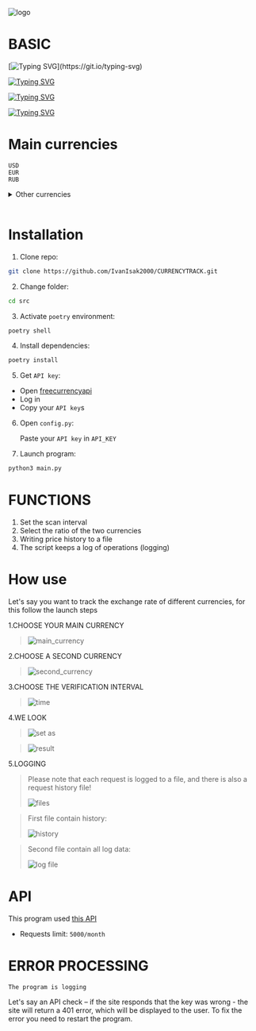 <div alight='center'>
  
  ![logo](https://github.com/IvanIsak2000/CURRENCYTRACK/assets/79650307/63f3ccb8-e71c-4135-8b67-358bb3a72c49)

</div>

# BASIC

[![Typing SVG](https://readme-typing-svg.demolab.com?font=Fira+Code&pause=1500&repeat=false&width=800&height=30&lines=This+program+is+designed+to+monitor++the+change+of+two+currencies.)](https://git.io/typing-svg) 

[![Typing SVG](https://readme-typing-svg.demolab.com?font=Fira+Code&pause=1500&repeat=false&width=800&height=30&lines=Python+%3D%3E+3.7)](https://git.io/typing-svg)

[![Typing SVG](https://readme-typing-svg.demolab.com?font=Fira+Code&pause=1500&repeat=false&width=800&height=30&lines=Package+manager%3A+poetry)](https://git.io/typing-svg)

[![Typing SVG](https://readme-typing-svg.demolab.com?font=Fira+Code&pause=1500&repeat=false&width=800&height=30&lines=API%3A+freecurrencyapi.com)](https://git.io/typing-svg)

# Main currencies

```
USD
EUR
RUB
```

<details>
 <summary>Other currencies</summary>
  
  ```
  AED
  AMD
  AUD
  AZN
  BGN
  BRL
  BYN
  CAD
  CHF
  CNY
  CZK
  DKK
  EGP
  EUR
  GBP
  GEL
  HKD
  HUF
  IDR
  INR
  JPY
  KGS
  KRW
  KZT
  MDL
  NOK
  NZD
  PLN
  QAR
  RON
  RSD
  RUB
  SEK
  SGD
  THB
  TJS
  TMT
  TRY
  UAH
  USD
  UZS
  VND
  XDR
  ZAR
  ```
</details>

<br>

# Installation

1. Clone repo:
```bash
git clone https://github.com/IvanIsak2000/CURRENCYTRACK.git
```

2. Change folder:
 ```bash
 cd src
```

3. Activate `poetry` environment:
```bash
poetry shell
```

4. Install dependencies:
```bash
poetry install  
```

5. Get `API key`:
  - Open <a href='https://freecurrencyapi.com/'>freecurrencyapi</a>
  - Log in 
  -  Copy your `API key`s
     
6. Open `config.py`:
   
   Paste your `API key` in `API_KEY`
 
8. Launch program:
```bash
python3 main.py
```



# FUNCTIONS

  1. Set the scan interval
  2. Select the ratio of the two currencies
  3. Writing price history to a file
  4. The script keeps a log of operations (logging)


# How use

Let's say you want to track the exchange rate of different currencies, for this follow the launch steps

  1.CHOOSE YOUR MAIN CURRENCY
  >![main_currency](https://github.com/IvanIsak2000/CURRENCYTRACK/assets/79650307/97934fe6-6fc8-40b2-99fe-375f03b55e27)
  
  2.CHOOSE A SECOND CURRENCY
  >![second_currency](https://github.com/IvanIsak2000/CURRENCYTRACK/assets/79650307/9e775757-fb0f-43a1-9b2d-9abc1cde8cda)
  
  
  3.CHOOSE THE VERIFICATION INTERVAL
  >![time](https://github.com/IvanIsak2000/CURRENCYTRACK/assets/79650307/ac8711cd-b3eb-4a20-9f1e-1e09fc9cb9f4)
  
  
  4.WE LOOK
  >![set as](https://github.com/IvanIsak2000/CURRENCYTRACK/assets/79650307/e552af1c-fa53-4cca-b179-1289e716572a)
  
  
  >![result](https://github.com/IvanIsak2000/CURRENCYTRACK/assets/79650307/35880516-a77c-4ce7-9b1b-24f5237d0ec9)
  
  5.LOGGING
  >Please note that each request is logged to a file, and there is also a request history file!
  >
  >![files](https://github.com/IvanIsak2000/CURRENCYTRACK/assets/79650307/65a6f296-1289-46c1-8e82-bb35cef8c620)
  
  >First file contain history:
  >
  >![history](https://github.com/IvanIsak2000/CURRENCYTRACK/assets/79650307/593b45e5-7f3a-41b5-9226-3992e5a285cb)
  
  >Second file contain all log data:
  >
  >![log file](https://github.com/IvanIsak2000/CURRENCYTRACK/assets/79650307/632787ac-87b1-4963-95fd-55ef0c694241)



# API

This program used <a href='https://freecurrencyapi.com/'>this API</a>
- Requests limit: `5000/month`



# ERROR PROCESSING 

`The program is logging`

Let's say an API check – if the site responds that the key was wrong - the site will return a 401 error, which will be displayed to the user.
To fix the error you need to restart the program.